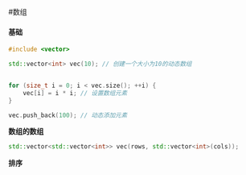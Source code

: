 #数组 
#### 基础
```cpp
#include <vector>

std::vector<int> vec(10); // 创建一个大小为10的动态数组


for (size_t i = 0; i < vec.size(); ++i) {
    vec[i] = i * i; // 设置数组元素
}

vec.push_back(100); // 动态添加元素

```
**数组的数组**
```cpp
std::vector<std::vector<int>> vec(rows, std::vector<int>(cols));
```

**排序**
